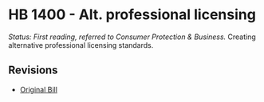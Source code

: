 # HB 1400 - Alt. professional licensing
*Status: First reading, referred to Consumer Protection & Business.*
Creating alternative professional licensing standards.

## Revisions
* [Original Bill](1/)